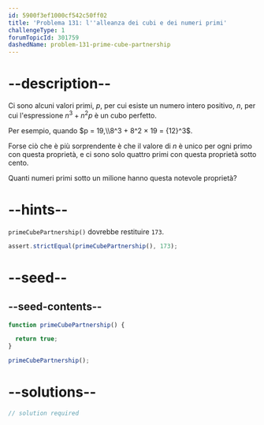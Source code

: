 ```yaml
---
id: 5900f3ef1000cf542c50ff02
title: 'Problema 131: l''alleanza dei cubi e dei numeri primi'
challengeType: 1
forumTopicId: 301759
dashedName: problem-131-prime-cube-partnership
---
```


# --description--

Ci sono alcuni valori primi, $p$, per cui esiste un numero intero positivo, $n$, per cui l'espressione $n^3 + n^{2}p$ è un cubo perfetto.

Per esempio, quando $p = 19,\\8^3 + 8^2 × 19 = {12}^3$.

Forse ciò che è più sorprendente è che il valore di $n$ è unico per ogni primo con questa proprietà, e ci sono solo quattro primi con questa proprietà sotto cento.

Quanti numeri primi sotto un milione hanno questa notevole proprietà?

# --hints--

`primeCubePartnership()` dovrebbe restituire `173`.

```js
assert.strictEqual(primeCubePartnership(), 173);
```

# --seed--

## --seed-contents--

```js
function primeCubePartnership() {

  return true;
}

primeCubePartnership();
```

# --solutions--

```js
// solution required
```
